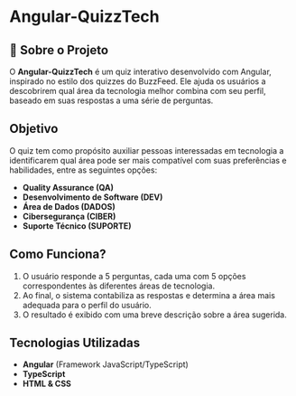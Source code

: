 # Angular-QuizzTech

## 📌 Sobre o Projeto

O **Angular-QuizzTech** é um quiz interativo desenvolvido com Angular, inspirado no estilo dos quizzes do BuzzFeed. Ele ajuda os usuários a descobrirem qual área da tecnologia melhor combina com seu perfil, baseado em suas respostas a uma série de perguntas.

##  Objetivo

O quiz tem como propósito auxiliar pessoas interessadas em tecnologia a identificarem qual área pode ser mais compatível com suas preferências e habilidades, entre as seguintes opções:

- **Quality Assurance (QA)**   
- **Desenvolvimento de Software (DEV)**   
- **Área de Dados (DADOS)**   
- **Cibersegurança (CIBER)**   
- **Suporte Técnico (SUPORTE)**   

## Como Funciona?

1. O usuário responde a 5 perguntas, cada uma com 5 opções correspondentes às diferentes áreas de tecnologia.  
2. Ao final, o sistema contabiliza as respostas e determina a área mais adequada para o perfil do usuário.  
3. O resultado é exibido com uma breve descrição sobre a área sugerida.  

##  Tecnologias Utilizadas

- **Angular** (Framework JavaScript/TypeScript)  
- **TypeScript**  
- **HTML & CSS**  
